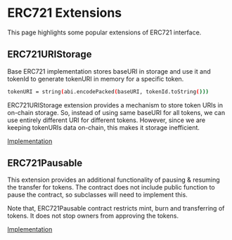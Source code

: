 
# ERC721 Extensions

This page highlights some popular extensions of ERC721 interface.



## ERC721URIStorage

Base ERC721 implementation stores baseURI in storage and use it and tokenId to generate tokenURI in memory for a specific token.

```bash
tokenURI = string(abi.encodePacked(baseURI, tokenId.toString()))
```

ERC721URIStorage extension provides a mechanism to store token URIs in on-chain storage. So, instead of using same baseURI for all tokens, we can use entirely different URI for different tokens. However, since we are keeping tokenURIs data on-chain, this makes it storage inefficient.

[Implementation](https://github.com/OpenZeppelin/openzeppelin-contracts/blob/master/contracts/token/ERC721/extensions/ERC721URIStorage.sol)


## ERC721Pausable

This extension provides an additional functionality of pausing & resuming the transfer for tokens. The contract does not include public function to pause the contract, so subclasses will need to implement this.

Note that, ERC721Pausable contract restricts mint, burn and transferring of tokens. It does not stop owners from approving the tokens.

[Implementation](https://github.com/OpenZeppelin/openzeppelin-contracts/blob/master/contracts/token/ERC721/extensions/ERC721Pausable.sol)
